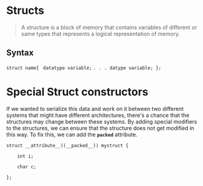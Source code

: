 # Structs

> A structure is a block of memory that contains variables of different or same types that represents a logical representation of memory.

## Syntax
`struct name{ `
	`datatype variable;`
	`.
	.
	.
	datype variable;
	}; `

# Special Struct constructors

If we wanted to serialize this data and work on it between two different systems that might have different architectures, there's a chance that the structures may change between these systems. By adding special modifiers to the structures, we can ensure that the structure does not get modified in this way.
To fix this, we can add the **`packed`** attribute.
```
struct __attribute__((__packed__)) mystruct {

    int i;

    char c;

};
```
